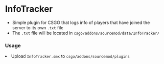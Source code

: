 # InfoTracker
<ul>
<li>Simple plugin for CSGO that logs info of players that have joined the server to its own <code>.txt</code> file
  <li> The <code>.txt</code> file will be located in <code>csgo/addons/sourcemod/data/InfoTracker/</code>
</ul>

<h3>Usage</h3>
<li>Upload <code>InfoTracker.smx</code> to <code>csgo/addons/sourcemod/plugins</code>
